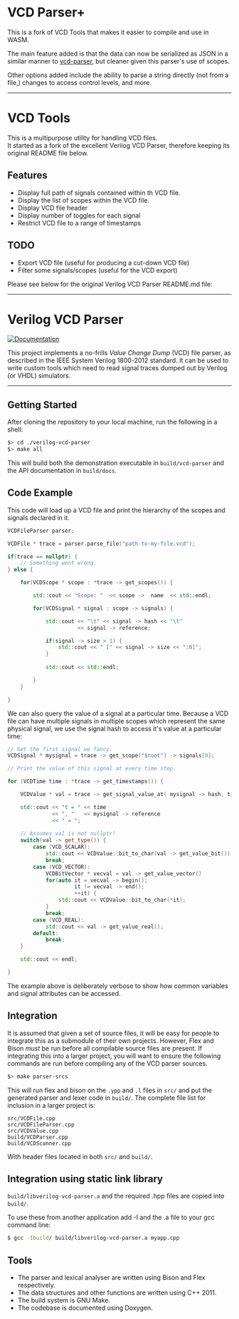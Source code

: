 # VCD Parser+
This is a fork of VCD Tools that makes it easier to compile and use in WASM.

The main feature added is that the data can now be serialized as JSON in a similar manner to [vcd-parser](https://github.com/Cloud-V/vcd-parser), but cleaner given this parser's use of scopes.

Other options added include the ability to parse a string directly (not from a file,)  changes to access control levels, and more.

---
# VCD Tools
This is a multipurpose utility for handling VCD files.  
It started as a fork of the excellent Verilog VCD Parser, therefore keeping its original README file below.  

## Features
* Display full path of signals contained within th VCD file.
* Display the list of scopes within the VCD file.
* Display VCD file header
* Display number of toggles for each signal
* Restrict VCD file to a range of timestamps

## TODO
* Export VCD file (useful for producing a cut-down VCD file)
* Filter some signals/scopes (useful for the VCD export)

Please see below for the original Verilog VCD Parser README.md file:

---
# Verilog VCD Parser

[![Documentation](https://codedocs.xyz/ben-marshall/verilog-vcd-parser.svg)](https://codedocs.xyz/ben-marshall/verilog-vcd-parser/)

This project implements a no-frills *Value Change Dump* (VCD) file parser, as
described in the IEEE System Verilog 1800-2012 standard. It can be used to
write custom tools which need to read signal traces dumped out by Verilog (or
VHDL) simulators.

---

## Getting Started

After cloning the repository to your local machine, run the following in a
shell:

```sh
$> cd ./verilog-vcd-parser
$> make all
```

This will build both the demonstration executable in `build/vcd-parser` and
the API documentation in `build/docs`.

## Code Example

This code will load up a VCD file and print the hierarchy of the scopes
and signals declared in it.

```cpp
VCDFileParser parser;

VCDFile * trace = parser.parse_file("path-to-my-file.vcd");

if(trace == nullptr) {
    // Something went wrong.
} else {

    for(VCDScope * scope : *trace -> get_scopes()) {

        std::cout << "Scope: "  << scope ->  name  << std::endl;

        for(VCDSignal * signal : scope -> signals) {

            std::cout << "\t" << signal -> hash << "\t" 
                      << signal -> reference;

            if(signal -> size > 1) {
                std::cout << " [" << signal -> size << ":0]";
            }
            
            std::cout << std::endl;

        }
    }

}
```

We can also query the value of a signal at a particular time. Because a VCD
file can have multiple signals in multiple scopes which represent the same
physical signal, we use the signal hash to access it's value at a particular
time:

```cpp
// Get the first signal we fancy.
VCDSignal * mysignal = trace -> get_scope("$root") -> signals[0];

// Print the value of this signal at every time step.

for (VCDTime time : *trace -> get_timestamps()) {

    VCDValue * val = trace -> get_signal_value_at( mysignal -> hash, time);

    std::cout << "t = " << time
              << ", "   << mysignal -> reference
              << " = ";
    
    // Assumes val is not nullptr!
    switch(val -> get_type()) {
        case (VCD_SCALAR):
            std::cout << VCDValue::bit_to_char(val -> get_value_bit());
            break;
        case (VCD_VECTOR):
            VCDBitVector * vecval = val -> get_value_vector()
            for(auto it = vecval -> begin();
                     it != vecval -> end();
                     ++it) {
                std::cout << VCDValue::bit_to_char(*it);
            }
            break;
        case (VCD_REAL):
            std::cout << val -> get_value_real();
        default:
            break;
    }

    std::cout << endl;

}

```

The example above is deliberately verbose to show how common variables and
signal attributes can be accessed.


## Integration

It is assumed that given a set of source files, it will be easy for people to
integrate this as a submodule of their own projects. However, Flex and Bison
*must* be run before all compilable source files are present. If integrating
this into a larger project, you will want to ensure the following commands are
run before compiling any of the VCD parser sources.

```sh
$> make parser-srcs
```

This will run flex and bison on the `.ypp` and `.l` files in `src/` and put
the generated parser and lexer code in `build/`. The complete file list for
inclusion in a larger project is:

```
src/VCDFile.cpp
src/VCDFileParser.cpp
src/VCDValue.cpp
build/VCDParser.cpp
build/VCDScanner.cpp
```

With header files located in both `src/` and `build/`.

## Integration using static link library

`build/libverilog-vcd-parser.a` and the required .hpp files are copied into `build/`.

To use these from another application add -I and the .a file to your gcc command line:

```sh
$ gcc -Ibuild/ build/libverilog-vcd-parser.a myapp.cpp
```


## Tools

- The parser and lexical analyser are written using Bison and Flex
  respectively.
- The data structures and other functions are written using C++ 2011.
- The build system is GNU Make.
- The codebase is documented using Doxygen.

